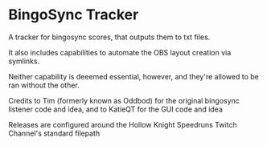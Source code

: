 # BingoSync Tracker

A tracker for bingosync scores, that outputs them to txt files.

It also includes capabilities to automate the OBS layout creation via symlinks.

Neither capability is deeemed essential, however, and they're allowed to be ran without the other.


Credits to Tim (formerly known as Oddbod) for the original bingosync listener code and idea, and to KatieQT for the GUI code and idea

Releases are configured around the Hollow Knight Speedruns Twitch Channel's standard filepath
